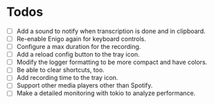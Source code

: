 # Todos

- [ ] Add a sound to notify when transcription is done and in clipboard.
- [ ] Re-enable Enigo again for keyboard controls.
- [ ] Configure a max duration for the recording.
- [ ] Add a reload config button to the tray icon.
- [ ] Modify the logger formatting to be more compact and have colors.
- [ ] Be able to clear shortcuts, too.
- [ ] Add recording time to the tray icon.
- [ ] Support other media players other than Spotify.
- [ ] Make a detailed monitoring with tokio to analyze performance.
